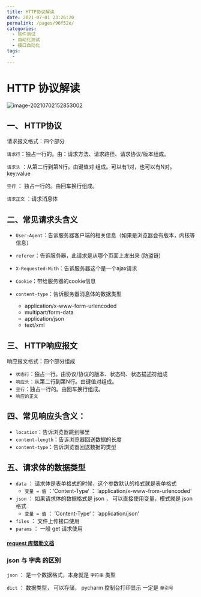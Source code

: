 ```yaml
---
title: HTTP协议解读
date: 2021-07-01 23:26:20
permalink: /pages/96f52e/
categories:
  - 软件测试
  - 自动化测试
  - 接口自动化
tags:
  - 
---
```

# HTTP 协议解读

![image-20210702152853002](https://pupperc.com/img/20210702152853.png)

## 一、 HTTP协议

请求报文格式：四个部分

`请求行`：独占一行的。由：请求方法、请求路径、请求协议/版本组成。

`请求头` ：从第二行到第N行。由键值对 组成。可以有1对，也可以有N对。key:value

`空行` ： 独占一行的。由回车换行组成。

`请求正文` ：请求消息体  

## 二、常见请求头含义

-   `User-Agent`：告诉服务器客户端的相关信息（如果是浏览器会有版本，内核等信息）

-   `referer`：告诉服务器，此请求是从哪个页面上发出来 (防盗链)  
-   `X-Requested-With`：告诉服务器这个是一个ajax请求
-   `Cookie`：带给服务器的cookie信息
-   `content-type`：告诉服务器消息体的数据类型
    -   application/x-www-form-urlencoded
    -   multipart/form-data
    -   application/json
    -   text/xml  

## 三、 HTTP响应报文

响应报文格式：四个部分组成

-   `状态行`：独占一行。由协议/协议的版本、状态码、状态描述符组成
-   `响应头`：从第二行到第N行。由键值对组成。
-   `空行`：独占一行的。由回车换行组成。
-   `响应的正文`  

## 四、常见响应头含义：

-   `location`：告诉浏览器跳到哪里
-   `content-length`：告诉浏览器回送数据的长度
-   `content-type`：告诉浏览器回送数据的类型  

## 五、请求体的数据类型

-   `data` ： 请求体是表单格式的时候，这个参数默认的格式就是表单格式
    -   `变量 = 值` ：’Content-Type‘ ： ’application/x-www-from-urlencoded‘
-   `json` ： 如果请求体的数据格式是 json ， 可以直接使用变量，模式就是 json格式
    -   `变量 = 值` ： ’Content-Type‘： ’application/json‘
-   `files` ： 文件上传接口使用
-   `params` ： 一般 get 请求使用



#### [request 库帮助文档](http://cn.python-requests.org/zh_CN/latest/  )



### json 与 字典 的区别

`json` ： 是一个数据格式，本身就是 `字符串` 类型

`dict` ： 数据类型， 可以存储， pycharm 控制台打印显示 一定是 `单引号`

